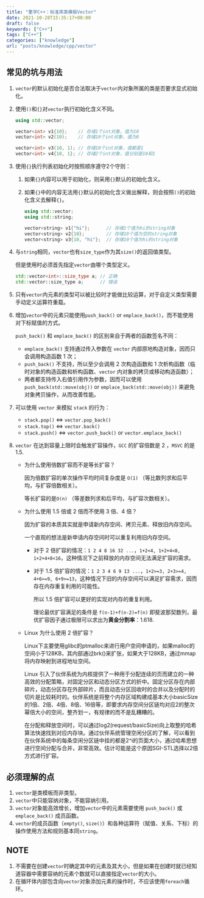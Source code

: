 ```yaml
---
title: "重学C++：标准库类模板Vector"
date: 2021-10-28T15:35:17+08:00
draft: false
keywords: ["C++"]
tags: ["C++"]
categories: ["knowledge"]
url: "posts/knowledge/cpp/vector"
---
```


## 常见的坑与用法

1. `vector`的默认初始化是否合法取决于`vector`内对象所属的类是否要求显式初始化。

2. 使用`()`和`{}`对`vector`执行初始化含义不同。

   ```C++
   using std::vector;

   vector<int> v1{10};    // 存储1个int对象，值为10
   vector<int> v2(10);    // 存储10个int对象，值为0

   vector<int> v3(10, 1); // 存储10个int对象，值都是1
   vector<int> v4{10, 1}; // 存储2个int对象，值分别是10和1
   ```

3. 使用`{}`执行列表初始化时按照顺序遵守2个守则：

   1. 如果`{}`内容可以用于初始化，则采用`{}`默认的初始化含义。

   2. 如果`{}`中的内容无法用`{}`默认的初始化含义做出解释，则会按照`()`的初始化含义去解释`{}`。

      ```C++
      using std::vector;
      using std::string;

      vector<string> v1{"hi"};      // 存储1个值为hi的string对象
      vector<string> v2{10};        // 存储10个值为空的string对象
      vector<string> v3{10, "hi"};  // 存储10个值为hi的string对象
      ```

4. 与`string`相同，`vector`也有`size_type`作为其`size()`的返回值类型。

   但是使用时必须首先指定`vector`由哪个类型定义。

   ```C++
   std::vector<int>::size_type a; // 正确
   std::vector::size_type a;      // 错误
   ```

5. 只有`vector`内元素的类型可以被比较时才能做比较运算，对于自定义类型需要手动定义运算符重载。

6. 增加`vector`中的元素只能使用`push_back()` or `emplace_back()`，而不能使用对下标赋值的方式。

   `push_back()` 和 `emplace_back()` 的区别来自于两者的函数签名不同：

   - `emplace_back()` 支持通过传入参数在 `vector` 内部原地构造对象，因而只会调用构造函数 1 次；
   - `push_back()` 不支持，所以至少会调用 2 次构造函数和 1 次析构函数（临时对象的构造函数和析构函数、`vector` 内对象的拷贝或移动构造函数）；
   - 两者都支持传入右值引用作为参数，因而可以使用 `push_back(std::move(obj))` or `emplace_back(std::move(obj))` 来避免对象拷贝操作，从而改善性能。

7. 可以使用 `vector` 来模拟 `stack` 的行为：

   - `stack.pop()` <=> `vector.pop_back()`
   - `stack.top()` <=> `vector.back()`
   - `stack.push()` <=> `vector.push_back()` or `vector.emplace_back()`

8. `vector` 在达到容量上限时会触发扩容操作，`GCC` 的扩容倍数是 2 ，`MSVC` 的是 1.5.

   - 为什么使用倍数扩容而不是等长扩容？

     因为倍数扩容的单次操作平均时间复杂度是 `O(1)` （等比数列求和后平均，与扩容倍数相关）。

     等长扩容的是`O(n)` （等差数列求和后平均，与扩容次数相关）。

   - 为什么使用 1.5 倍或 2 倍而不使用 3 倍、4 倍？

     因为扩容的本质其实就是申请新内存空间、拷贝元素、释放旧内存空间。

     一个直观的想法是新申请内存空间时可以重复利用旧内存空间。

     - 对于 2 倍扩容的情况：`1 2 4 8 16 32 ...`，`1+2<4, 1+2+4<8, 1+2+4+8<16`，这种情况下之前释放的内存空间无法满足扩容的需求。
     - 对于 1.5 倍扩容的情况：`1 2 3 4 6 9 13 ...`，`1+2>=3, 2+3>=4, 4+6>=9, 6+9>=13`，这种情况下旧的内存空间可以满足扩容需求，因而存在内存重复利用的可能性。

       所以 1.5 倍扩容可以更好的实现对内存的重复利用。

       理论最优扩容满足的条件是 `f(n-1)+f(n-2)=f(n)` 即斐波那契数列，最优扩容因子通过极限可以求出为**黄金分割率**：1.618.

   - Linux 为什么使用 2 倍扩容？

     Linux下主要使用glibc的ptmalloc来进行用户空间申请的，如果malloc的空间小于128KB，其内部通过brk()来扩张，如果大于128KB，通过mmap将内存映射到进程地址空间。

     Linux 引入了伙伴系统为内核提供了一种用于分配连续的页而建立的一种高效的分配策略，对固定分区和动态分区方式的折中。固定分区存在内部碎片，动态分区存在外部碎片，而且动态分区回收时的合并以及分配时的切片是比较耗时的。伙伴系统是将整个内存区域构建成基本大小basicSize的1倍、2倍、4倍、8倍、16倍等，即要求内存空间分区链均对应2的整次幂倍大小的空间，整齐划一，有规律的而不是乱糟糟的。

     在分配和释放空间时，可以通过log2(request/basicSize)向上取整的哈希算法快速找到对应内存块。通过伙伴系统管理空闲分区的了解，可以看到在伙伴系统中的每条空闲分区链中挂的都是2^i的页面大小，通过哈希思想进行空间分配与合并，非常高效。估计可能是这个原因SGI-STL选择以2倍方式进行扩容。

## 必须理解的点

1. `vector`是类模板而非类型。
2. `vector`中只能容纳对象，不能容纳引用。
3. `vector`对象能高效增长，增加`vector`中的元素需要使用 `push_back()` 或 `emplace_back()` 成员函数。
4. `vector`的成员函数（`empty()`, `size()`）和各种运算符（赋值、关系、下标）的操作使用方法和规则基本同`string`。

## NOTE

1. 不需要在创建`vector`时确定其中的元素及其大小，但是如果在创建时就已经知道容器中需要容纳的元素个数就可以直接指定`vector`的大小。
2. 在循环体内部包含向`vector`对象添加元素的操作时，不应该使用`foreach`循环。
